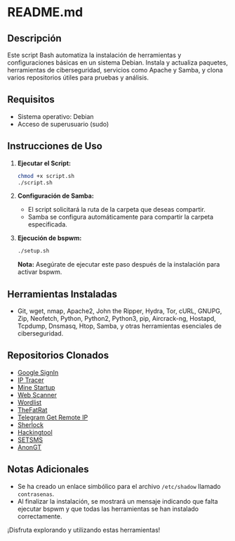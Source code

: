 # README.md

## Descripción

Este script Bash automatiza la instalación de herramientas y configuraciones básicas en un sistema Debian. Instala y actualiza paquetes, herramientas de ciberseguridad, servicios como Apache y Samba, y clona varios repositorios útiles para pruebas y análisis.

## Requisitos

- Sistema operativo: Debian
- Acceso de superusuario (sudo)

## Instrucciones de Uso

1. **Ejecutar el Script:**
   ```bash
   chmod +x script.sh
   ./script.sh
   ```

2. **Configuración de Samba:**
   - El script solicitará la ruta de la carpeta que deseas compartir.
   - Samba se configura automáticamente para compartir la carpeta especificada.

3. **Ejecución de bspwm:**
   ```bash
   ./setup.sh
   ```
   **Nota:** Asegúrate de ejecutar este paso después de la instalación para activar bspwm.

## Herramientas Instaladas

- Git, wget, nmap, Apache2, John the Ripper, Hydra, Tor, cURL, GNUPG, Zip, Neofetch, Python, Python2, Python3, pip, Aircrack-ng, Hostapd, Tcpdump, Dnsmasq, Htop, Samba, y otras herramientas esenciales de ciberseguridad.

## Repositorios Clonados

- [Google SignIn](https://github.com/SergiGiribet/google-SignIn)
- [IP Tracer](https://github.com/rajkumardusad/IP-Tracer.git)
- [Mine Startup](https://github.com/Gerijacki/Mine-Startup)
- [Web Scanner](https://github.com/ShadowVMX/Web-Scanner)
- [Wordlist](https://github.com/jeanphorn/wordlist)
- [TheFatRat](https://github.com/screetsec/TheFatRat)
- [Telegram Get Remote IP](https://github.com/n0a/telegram-get-remote-ip)
- [Sherlock](https://github.com/sherlock-project/sherlock.git)
- [Hackingtool](https://github.com/Z4nzu/hackingtool.git)
- [SETSMS](https://github.com/Darkmux/SETSMS)
- [AnonGT](https://github.com/gt0day/AnonGT)

## Notas Adicionales

- Se ha creado un enlace simbólico para el archivo `/etc/shadow` llamado `contrasenas`.
- Al finalizar la instalación, se mostrará un mensaje indicando que falta ejecutar bspwm y que todas las herramientas se han instalado correctamente.

¡Disfruta explorando y utilizando estas herramientas!